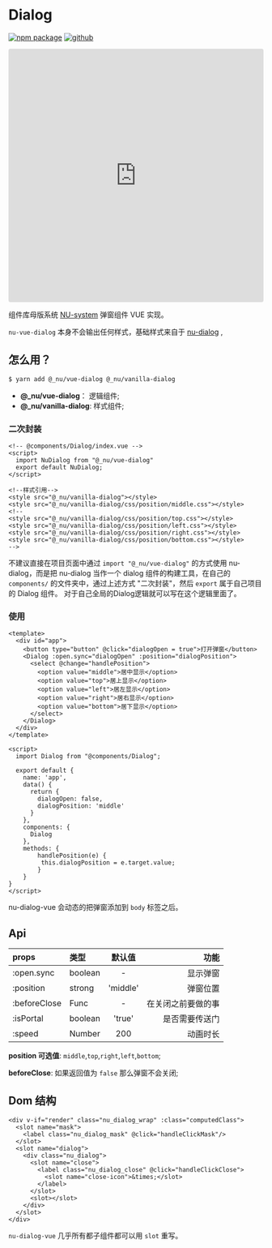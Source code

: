 # Dialog

[![npm package](https://img.shields.io/npm/v/@_nu/vue-dialog.svg)](https://www.npmjs.org/package/@_nu/vue-dialog)
[![github](https://img.shields.io/github/stars/nu-system/vue-dialog.svg?style=social)](https://github.com/nu-system/vue-dialog)

<iframe src="https://codesandbox.io/embed/nudialogvue-phc9q?autoresize=1&fontsize=14&hidenavigation=1&view=preview" title="nu-dialog-vue" allow="geolocation; microphone; camera; midi; vr; accelerometer; gyroscope; payment; ambient-light-sensor; encrypted-media" style="width:100%; height:500px; border:0; border-radius: 4px; overflow:hidden;" sandbox="allow-modals allow-forms allow-popups allow-scripts allow-same-origin"></iframe>

组件库母版系统 [NU-system](https://nu-system.github.io/) 弹窗组件 VUE 实现。

`nu-vue-dialog` 本身不会输出任何样式，基础样式来自于 [nu-dialog](https://nu-system.github.io/vanilla/dialog/) , 

<ClientOnly>
<DialogDemo/>
</ClientOnly>

## 怎么用？

```bash
$ yarn add @_nu/vue-dialog @_nu/vanilla-dialog
```

* **@_nu/vue-dialog**： 逻辑组件;
* **@_nu/vanilla-dialog**:  样式组件;

### 二次封装

```vue
<!-- @components/Dialog/index.vue -->
<script>
  import NuDialog from "@_nu/vue-dialog"
  export default NuDialog;
</script>

<!--样式引用-->
<style src="@_nu/vanilla-dialog"></style>
<style src="@_nu/vanilla-dialog/css/position/middle.css"></style>
<!-- 
<style src="@_nu/vanilla-dialog/css/position/top.css"></style>
<style src="@_nu/vanilla-dialog/css/position/left.css"></style>
<style src="@_nu/vanilla-dialog/css/position/right.css"></style>
<style src="@_nu/vanilla-dialog/css/position/bottom.css"></style> 
-->
```

不建议直接在项目页面中通过 `import "@_nu/vue-dialog"` 的方式使用 nu-dialog，而是把 nu-dialog 当作一个 dialog 组件的构建工具，在自己的 `components/` 的文件夹中，通过上述方式 "二次封装"，然后 `export` 属于自己项目的 Dialog 组件。
对于自己全局的Dialog逻辑就可以写在这个逻辑里面了。

### 使用

```vue
<template>
  <div id="app">    
    <button type="button" @click="dialogOpen = true">打开弹窗</button>            
    <Dialog :open.sync="dialogOpen" :position="dialogPosition">
      <select @change="handlePosition">
        <option value="middle">居中显示</option>
        <option value="top">居上显示</option>
        <option value="left">居左显示</option>
        <option value="right">居右显示</option>
        <option value="bottom">居下显示</option>
      </select>
    </Dialog>
  </div>
</template>

<script>
  import Dialog from "@components/Dialog";
  
  export default {
    name: 'app',
    data() {
      return {
        dialogOpen: false,
        dialogPosition: 'middle'
      }
    },
    components: {
      Dialog
    },
    methods: {
        handlePosition(e) {
         this.dialogPosition = e.target.value;
        }
    }
}
</script>
```

nu-dialog-vue 会动态的把弹窗添加到 `body` 标签之后。

## Api

| props   |      类型      | 默认值  |功能 |
|:----------|:-------------|:------:|------:|
| :open.sync |  boolean | - | 显示弹窗|
| :position |  strong | 'middle' | 弹窗位置|
| :beforeClose |  Func | - | 在关闭之前要做的事 |
| :isPortal | boolean | 'true' | 是否需要传送门 |
| :speed | Number | 200 | 动画时长 |

**position 可选值**: `middle`,`top`,`right`,`left`,`bottom`;

**beforeClose**: 如果返回值为 `false` 那么弹窗不会关闭;

## Dom 结构

```vue
<div v-if="render" class="nu_dialog_wrap" :class="computedClass">
  <slot name="mask">
    <label class="nu_dialog_mask" @click="handleClickMask"/>
  </slot>
  <slot name="dialog">
    <div class="nu_dialog">
      <slot name="close">
        <label class="nu_dialog_close" @click="handleClickClose">
          <slot name="close-icon">&times;</slot>
        </label>
      </slot>
      <slot></slot>
    </div>
  </slot>
</div>
```

`nu-dialog-vue` 几乎所有都子组件都可以用 `slot` 重写。

